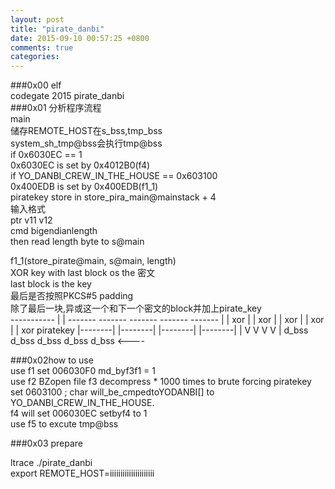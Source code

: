 ```yaml
---
layout: post
title: "pirate_danbi"
date: 2015-09-10 00:57:25 +0800
comments: true
categories: 
---
```

###0x00 elf  
codegate 2015 pirate_danbi  
###0x01 分析程序流程  
main  
储存REMOTE_HOST在s_bss,tmp_bss  
system_sh_tmp@bss会执行tmp@bss  
if 0x6030EC == 1  
0x6030EC is set by 0x4012B0(f4)    
if YO_DANBI_CREW_IN_THE_HOUSE == 0x603100  
0x400EDB is set by 0x400EDB(f1_1)  
piratekey store in store_pira_main@mainstack + 4  
输入格式  
ptr    v11 v12  
cmd bigendianlength  
then read length byte to s@main  
  
f1_1(store_pirate@main, s@main, length)  
XOR key with last block os the 密文  
last block is the key  
最后是否按照PKCS#5 padding  
除了最后一块,异或这一个和下一个密文的block并加上pirate_key  
						   -----------
						   |         | 
	-------   -------   -------   -------   -------      | 
	  |  xor   | |  xor   | |  xor   | |  xor   |        | xor piratekey 
	  |--------| |--------| |--------| |--------|        | 
	  V          V          V          V                 | 
	d_bss       d_bss      d_bss      d_bss    d_bss <----
  
  
  
###0x02how to use  
use f1 set 006030F0 md_byf3f1 = 1  
use f2 BZopen file f3 decompress * 1000 times to brute forcing piratekey  
set 0603100 ; char will_be_cmpedtoYODANBI[] to YO_DANBI_CREW_IN_THE_HOUSE.  
f4 will set 006030EC setbyf4 to 1  
use f5 to excute tmp@bss  
  
  
  
###0x03 prepare  
  
ltrace ./pirate_danbi  
export REMOTE_HOST=iiiiiiiiiiiiiiiiiiiii  
  
  
